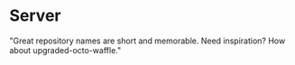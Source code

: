# Server
"Great repository names are short and memorable. Need inspiration? How about upgraded-octo-waffle."
